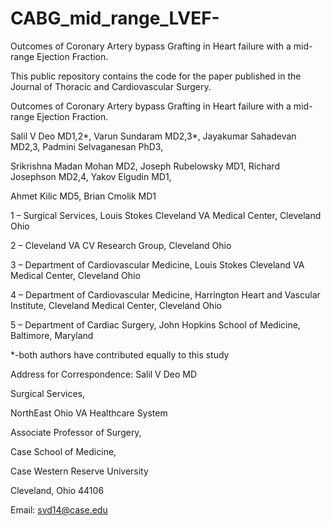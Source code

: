 # CABG_mid_range_LVEF-
Outcomes of Coronary Artery bypass Grafting in Heart failure with a mid-range Ejection Fraction. 

This public repository contains the code for the paper published in the Journal of Thoracic and Cardiovascular Surgery. 

Outcomes of Coronary Artery bypass Grafting in Heart failure with a mid-range Ejection Fraction. 


Salil V Deo MD1,2*, Varun Sundaram MD2,3*, Jayakumar Sahadevan MD2,3, Padmini Selvaganesan PhD3, 

Srikrishna Madan Mohan MD2, Joseph Rubelowsky MD1, Richard Josephson MD2,4, Yakov Elgudin MD1, 

Ahmet Kilic MD5, Brian Cmolik MD1


1 – Surgical Services, Louis Stokes Cleveland VA Medical Center, Cleveland Ohio

2 – Cleveland VA CV Research Group, Cleveland Ohio

3 – Department of Cardiovascular Medicine, Louis Stokes Cleveland VA Medical Center, Cleveland Ohio

4 – Department of Cardiovascular Medicine, Harrington Heart and Vascular Institute, Cleveland Medical Center, Cleveland Ohio

5 – Department of Cardiac Surgery, John Hopkins School of Medicine, Baltimore, Maryland


*-both authors have contributed equally to this study


Address for Correspondence:
Salil V Deo MD

Surgical Services, 

NorthEast Ohio VA Healthcare System

Associate Professor of Surgery,

Case School of Medicine,

Case Western Reserve University

Cleveland, Ohio 44106

Email: svd14@case.edu

